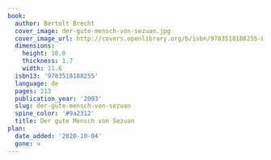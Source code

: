 ```yaml
---
book:
  author: Bertolt Brecht
  cover_image: der-gute-mensch-von-sezuan.jpg
  cover_image_url: http://covers.openlibrary.org/b/isbn/9783518188255-L.jpg
  dimensions:
    height: 18.0
    thickness: 1.7
    width: 11.6
  isbn13: '9783518188255'
  language: de
  pages: 213
  publication_year: '2003'
  slug: der-gute-mensch-von-sezuan
  spine_color: '#9a2312'
  title: Der gute Mensch von Sezuan
plan:
  date_added: '2020-10-04'
  gone: ч
---
```


